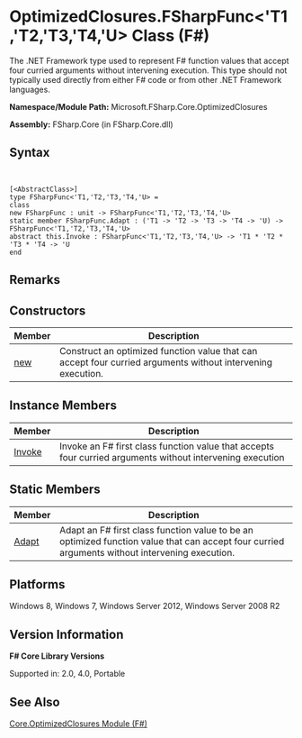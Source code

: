# OptimizedClosures.FSharpFunc<'T1,'T2,'T3,'T4,'U> Class (F#)

The .NET Framework type used to represent F# function values that accept four curried arguments without intervening execution. This type should not typically used directly from either F# code or from other .NET Framework languages.

**Namespace/Module Path:** Microsoft.FSharp.Core.OptimizedClosures

**Assembly:** FSharp.Core (in FSharp.Core.dll)


## Syntax


```


[<AbstractClass>]
type FSharpFunc<'T1,'T2,'T3,'T4,'U> =
class
new FSharpFunc : unit -> FSharpFunc<'T1,'T2,'T3,'T4,'U>
static member FSharpFunc.Adapt : ('T1 -> 'T2 -> 'T3 -> 'T4 -> 'U) -> FSharpFunc<'T1,'T2,'T3,'T4,'U>
abstract this.Invoke : FSharpFunc<'T1,'T2,'T3,'T4,'U> -> 'T1 * 'T2 * 'T3 * 'T4 -> 'U
end

```



## Remarks

## Constructors


|Member|Description|
|------|-----------|
|[new](http://msdn.microsoft.com/en-us/library/62181386-9a25-4128-9c15-3598896938c5)|Construct an optimized function value that can accept four curried arguments without intervening execution.|

## Instance Members


|Member|Description|
|------|-----------|
|[Invoke](http://msdn.microsoft.com/en-us/library/af2da4ee-17f5-477c-a553-a347feeac3b8)|Invoke an F# first class function value that accepts four curried arguments without intervening execution|

## Static Members


|Member|Description|
|------|-----------|
|[Adapt](http://msdn.microsoft.com/en-us/library/b1ee44d3-5054-4d0a-817b-8404cb8447a7)|Adapt an F# first class function value to be an optimized function value that can accept four curried arguments without intervening execution.|

## Platforms
Windows 8, Windows 7, Windows Server 2012, Windows Server 2008 R2


## Version Information
**F# Core Library Versions**

Supported in: 2.0, 4.0, Portable




## See Also
[Core.OptimizedClosures Module &#40;F&#35;&#41;](Core.OptimizedClosures-Module-%28FSharp%29.md)

